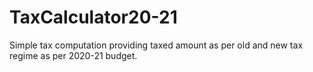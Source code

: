 # TaxCalculator20-21
Simple tax computation providing taxed amount as per old and new tax regime as per 2020-21 budget.
